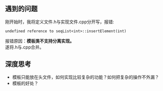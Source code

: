 ## 遇到的问题
刚开始时，我将定义文件.h与实现文件.cpp分开写，报错:  
```
undefined reference to seqList<int>::insertElement(int)
```

报错原因：**模板类不支持分离实现。**  
遂将.h与.cpp合并。

## 深度思考
* 模板只能放在头文件，如何实现比较复杂的功能？如何把复杂的操作不外漏？
* 模板的好处？

